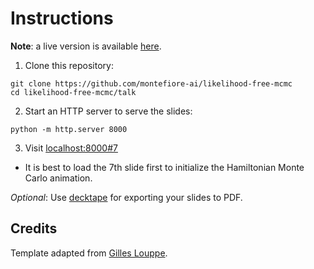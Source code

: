 # Instructions

**Note**: a live version is available [here](https://joerihermans.com/talks/lfmcmc/).

1. Clone this repository:
```
git clone https://github.com/montefiore-ai/likelihood-free-mcmc
cd likelihood-free-mcmc/talk
```
2. Start an HTTP server to serve the slides:
```
python -m http.server 8000
```
3. Visit [localhost:8000#7](http://localhost:8000#7)
  - It is best to load the 7th slide first to initialize the Hamiltonian Monte Carlo animation.

*Optional*:
Use [decktape](https://github.com/astefanutti/decktape) for exporting your slides to PDF.

## Credits

Template adapted from [Gilles Louppe](https://github.com/glouppe/talk-template).
